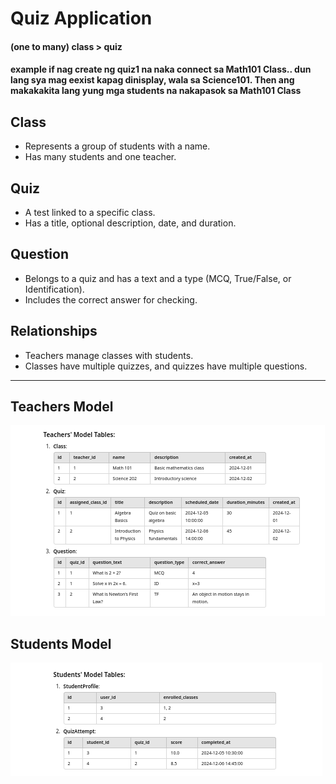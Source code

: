 # Quiz Application
#### (one to many) class > quiz
#### example if nag create ng quiz1 na naka connect sa Math101 Class.. dun lang sya mag eexist kapag dinisplay, wala sa Science101. Then ang makakakita lang yung mga students na nakapasok sa Math101 Class 


## Class
- Represents a group of students with a name.
- Has many students and one teacher.

## Quiz
- A test linked to a specific class.
- Has a title, optional description, date, and duration.

## Question
- Belongs to a quiz and has a text and a type (MCQ, True/False, or Identification).
- Includes the correct answer for checking.

## Relationships
- Teachers manage classes with students.
- Classes have multiple quizzes, and quizzes have multiple questions.

---

## Teachers Model
![Teachers Model](image.png)

## Students Model
![Students Model](image-1.png)
